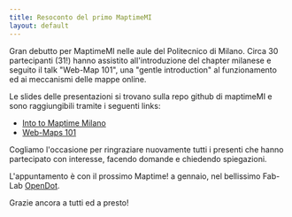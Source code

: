 ```yaml
---
title: Resoconto del primo MaptimeMI
layout: default
---
```


Gran debutto per MaptimeMI nelle aule del Politecnico di Milano. Circa 30 partecipanti (31!) hanno assistito all'introduzione del chapter milanese e seguito il talk "Web-Map 101", una "gentle introduction" al funzionamento ed ai meccanismi delle mappe online.

Le slides delle presentazioni si trovano sulla repo github di maptimeMI e sono raggiungibili tramite i seguenti links:  
- [Into to Maptime Milano](http://maptime.io/milan/resources/intro-maptime-milan-ITA/index.html#0)
- [Web-Maps 101](http://maptime.io/milan/resources/web-maps-101/index.html#0)

Cogliamo l'occasione per ringraziare nuovamente tutti i presenti che hanno partecipato con interesse, facendo domande e chiedendo spiegazioni.  

L'appuntamento è con il prossimo Maptime! a gennaio, nel bellissimo Fab-Lab [OpenDot](www.opendotlab.it).

Grazie ancora a tutti ed a presto!

